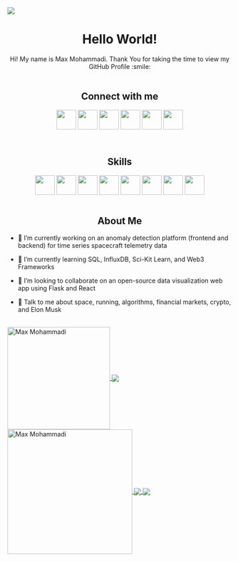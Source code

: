 ![](https://github.com/MaxMohammadi/MaxMohammadi/blob/main/render1628462717562.gif)


<h1 align='center'> Hello World! </h1>
<p align='center'>
</p>
<div align = 'center' size='20px'> Hi! My name is Max Mohammadi. Thank You for taking the time to view my GitHub Profile :smile:
</br>
</br>
<h2 align='center'> Connect with me </h2>
<p align = 'center'>
<a href = 'https://www.linkedin.com/in/maxwellmohammadi/'> <img width = '44px' align= 'center' src="https://raw.githubusercontent.com/rahulbanerjee26/githubAboutMeGenerator/main/icons/linked-in-alt.svg"/></a> 
<a href = 'https://twitter.com/MohammadiMax'> <img width = '44px' align= 'center' src="https://raw.githubusercontent.com/rahulbanerjee26/githubAboutMeGenerator/main/icons/twitter.svg"/></a> 
<a href = 'https://medium.com/@maxmohammadi'> <img width = '44px' align= 'center' src="https://raw.githubusercontent.com/rahulbanerjee26/githubAboutMeGenerator/main/icons/medium.svg"/></a> 
<a href = 'http://www.maxmohammadi.com/'> <img width = '44px' align= 'center' src="https://raw.githubusercontent.com/rahulbanerjee26/githubAboutMeGenerator/main/icons/portfolio.png"/></a> 
<a href = 'https://www.github.com/MaxMohammadi'> <img width = '44px' align= 'center' src="https://raw.githubusercontent.com/rahulbanerjee26/githubAboutMeGenerator/main/icons/github.svg"/></a>
<a href = 'https://www.youtube.com/channel/UCHUUiEYD8uydi23szkFXbwA'> <img width = '44px' align= 'center' src="https://raw.githubusercontent.com/rahulbanerjee26/githubAboutMeGenerator/main/icons/youtube.svg"/></a>
</p>
</div>
</br>

<h2 align='center'> Skills </h2>
<p align = 'center'>
<img width ='44px' align='center' src ='https://raw.githubusercontent.com/rahulbanerjee26/githubAboutMeGenerator/main/icons/python.svg'>
<img width ='44px' align='center' src ='https://raw.githubusercontent.com/rahulbanerjee26/githubAboutMeGenerator/main/icons/reactjs.svg'>
<img width ='44px' align='center' src ='https://raw.githubusercontent.com/rahulbanerjee26/githubAboutMeGenerator/main/icons/flask.svg'>
<img width ='44px' align='center' src ='https://raw.githubusercontent.com/rahulbanerjee26/githubAboutMeGenerator/main/icons/grafana.svg'>
<img width ='44px' align='center' src ='https://raw.githubusercontent.com/rahulbanerjee26/githubAboutMeGenerator/main/icons/mongodb.svg'>
<img width ='44px' align='center' src ='https://raw.githubusercontent.com/rahulbanerjee26/githubAboutMeGenerator/main/icons/heroku.svg'>
<img width ='44px' align='center' src ='https://raw.githubusercontent.com/rahulbanerjee26/githubAboutMeGenerator/main/icons/django.svg'>
<img width ='44px' align='center' src ='https://raw.githubusercontent.com/rahulbanerjee26/githubProfileReadmeGenerator/main/icons/graphql.svg'>
<br>
</br>
</p>
<h2 align = 'center'> About Me </h2>
  
- 🔭 I’m currently working on an anomaly detection platform (frontend and backend) for time series spacecraft telemetry data

- 🌱 I’m currently learning SQL, InfluxDB, Sci-Kit Learn, and Web3 Frameworks

- 👯 I’m looking to collaborate on an open-source data visualization web app using Flask and React 

- 💬 Talk to me about space, running, algorithms, financial markets, crypto, and Elon Musk

</br>


<!-- <p align="center" height='130px'>
  <img src="https://github-readme-stats.vercel.app/api?username=MaxMohammadi&show_icons=true&hide_title=true&include_all_commits=true&line_height=40&theme=cobalt" alt="MaxMohammadi"/> <img src="https://github-readme-stats.vercel.app/api/top-langs/?username=MaxMohammadi&show_icons=true&theme=cobalt&hide_title=true" alt="MaxMohammadi"/> <img width="460" height="300" src="https://github-readme-stats.vercel.app/api/wakatime?username=MaxMohammadi&show_icons=true&theme=cobalt&line_height=40">
</p>
 -->
 
<!-- <p align="center">
  <img src="https://github-readme-stats.vercel.app/api?username=MaxMohammadi&show_icons=true&hide_title=true&include_all_commits=true&theme=cobalt">
</p>

<p align="center">
  <img src="http://github-readme-streak-stats.herokuapp.com?user=MaxMohammadi&show_icons=true&theme=cobalt&background=3D3D3D&stroke=00E6FE">
</p>

<a href="https://github.com/ashutosh00710/github-readme-activity-graph"><img alt="Max Mohammadi's Activity Graph" src="https://activity-graph.herokuapp.com/graph?username=MaxMohammadi&bg_color=1F222E&color=F8D866&line=F85D7F&point=FFFFFF&hide_border=true" /></a> -->

<a href="https://github.com/MaxMohammadi/">
  <img align="center" height="230px" src="https://github-readme-streak-stats.herokuapp.com/?user=MaxMohammadi&theme=chartreuse-dark&layout=compact" alt="Max Mohammadi" />  
  <img align="center" src="https://github-profile-trophy.vercel.app/?username=MaxMohammadi&column=2&row=2&layout=compact&theme=darkhub&no-frame=true&no-bg=false"/>
</a>
<a href="https://github.com/MaxMohammadi/">
  <img align="center" height="280px" src="https://activity-graph.herokuapp.com/graph?username=MaxMohammadi&bg_color=111111&color=7ffe00&line=00adfe&point=7ffe00&area=true&custom_title=My%20Last%20Month%27s%20Statistics" alt="Max Mohammadi" />  
  
</a>
<a href="https://github.com/MaxMohammadi/">
  <img  align="center" src="https://github-readme-stats.vercel.app/api/top-langs/?username=MaxMohammadi&theme=chartreuse-dark&langs_count=5&count_private=true"/>
</a>
<a href="https://github.com/MaxMohammadi/">
  <img align="center" src="https://github-readme-stats.vercel.app/api/?username=MaxMohammadi&theme=chartreuse-dark&count_private=true&show_icons=true&line_height=40" />
</a>


 

<!-- ![Max Mohammadi's GitHub Stats](https://github-readme-stats.vercel.app/api?username=MaxMohammadi&show_icons=true&hide_border=true&bg_color=3D3D3D&title_color=00E6FE&icon_color=00E6FE&text_color=FFFFFF)
</span>
<span align="right">
![My GitHub Streak](http://github-readme-streak-stats.herokuapp.com?user=MaxMohammadi&hide_border=true&theme=black-ice&background=3D3D3D&stroke=00E6FE)
</span> -->
